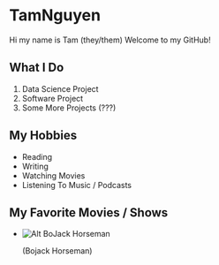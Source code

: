 # TamNguyen

Hi my name is Tam (they/them) 
Welcome to my GitHub! 


## What I Do
1. Data Science Project
2. Software Project
3. Some More Projects (???)


## My Hobbies 
+ Reading
+ Writing
+ Watching Movies 
+ Listening To Music / Podcasts



## My Favorite Movies / Shows  
+ ![Alt BoJack Horseman](https://external-preview.redd.it/reversed-a-better-way-bojack-horseman-could-have-ended-v0-UomvybsBMJXKu21M_z7m_fRxIwRjz0qMFJWoXVBdFKs.jpg?auto=webp&s=85f0f698cc1846a2896744906a44c91eedd7e48e)

   (Bojack Horseman)


















